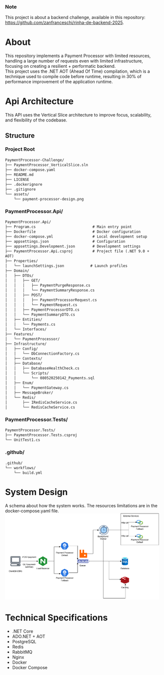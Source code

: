 ### Note
This project is about a backend challenge, available in this repository: https://github.com/zanfranceschi/rinha-de-backend-2025. 

# About

This repository implements a Payment Processor with limited resources, handling a large number of requests even with limited infrastructure, focusing on creating a resilient + performatic backend.
<br>
This project uses the .NET AOT (Ahead Of Time) compilation, which is a technique used to compile code before runtime, resulting in 30% of performance improvement of the application runtime.

# Api Architecture
This API uses the Vertical Slice architecture to improve focus, scalability, and flexibility of the codebase.

## Structure

### Project Root
```
PaymentProcessor-Challenge/
├── PaymentProcessor_VerticalSlice.sln
├── docker-compose.yaml
├── README.md
├── LICENSE
├── .dockerignore
├── .gitignore
└── assets/
    └── payment-processor-design.png
```

### PaymentProcessor.Api/
```
PaymentProcessor.Api/
├── Program.cs                          # Main entry point
├── Dockerfile                          # Docker configuration
├── docker-compose.yml                  # Local development setup
├── appsettings.json                    # Configuration
├── appsettings.Development.json        # Development settings
├── PaymentProcessor.Api.csproj         # Project file (.NET 9.0 + AOT)
├── Properties/
│   └── launchSettings.json            # Launch profiles
├── Domain/
│   ├── DTOs/
│   │   ├── GET/
│   │   │   ├── PaymentPurgeResponse.cs
│   │   │   └── PaymentSummaryResponse.cs
│   │   ├── POST/
│   │   │   ├── PaymentProcessorRequest.cs
│   │   │   └── PaymentRequest.cs
│   │   ├── PaymentProcessorDTO.cs
│   │   └── PaymentSummaryDTO.cs
│   ├── Entities/
│   │   └── Payments.cs
│   └── Interfaces/
├── Features/
│   └── PaymentProcessor/
├── Infrastructure/
│   ├── Config/
│   │   └── DbConnectionFactory.cs
│   ├── Contexts/
│   ├── Database/
│   │   ├── DatabaseHealthCheck.cs
│   │   └── Scripts/
│   │       └── 080520250142_Payments.sql
│   ├── Enum/
│   │   └── PaymentGateway.cs
│   ├── MessageBroker/
│   └── Redis/
│       ├── IRedisCacheService.cs
│       └── RedisCacheService.cs
```

### PaymentProcessor.Tests/
```
PaymentProcessor.Tests/
├── PaymentProcessor.Tests.csproj
└── UnitTest1.cs
```

### .github/
```
.github/
└── workflows/
    └── build.yml
```

# System Design
A schema about how the system works. The resources limitations are in the docker-compose.yaml file.
![Payment Processor System design](./assets/payment-processor-design.png)


# Technical Specifications
- .NET Core
- ADO.NET + AOT
- PostgreSQL
- Redis
- RabbitMQ
- Nginx
- Docker
- Docker Compose
